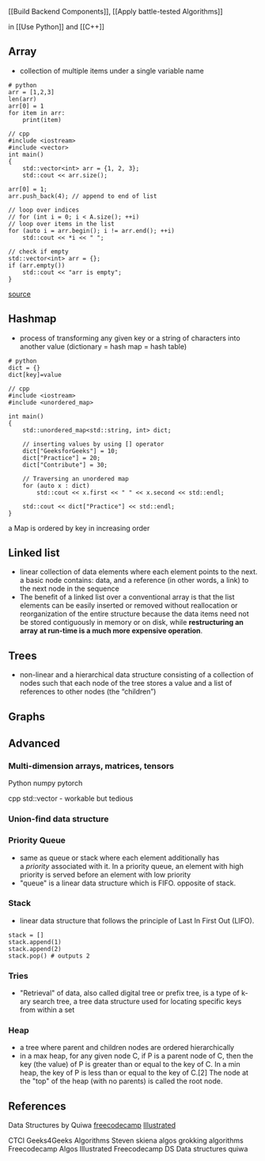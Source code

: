 [[Build Backend Components]], [[Apply battle-tested Algorithms]]

in [[Use Python]] and [[C++]]

## Array
- collection of multiple items under a single variable name
```
# python
arr = [1,2,3]
len(arr)
arr[0] = 1
for item in arr:
	print(item)
```

```
// cpp
#include <iostream>
#include <vector>
int main()
{
    std::vector<int> arr = {1, 2, 3};
    std::cout << arr.size();
    
arr[0] = 1;
arr.push_back(4); // append to end of list

// loop over indices
// for (int i = 0; i < A.size(); ++i)
// loop over items in the list
for (auto i = arr.begin(); i != arr.end(); ++i)
	std::cout << *i << " ";

// check if empty
std::vector<int> arr = {};
if (arr.empty())
	std::cout << "arr is empty";
}
```
[source](https://www.geeksforgeeks.org/vector-in-cpp-stl/)

## Hashmap
- process of transforming any given key or a string of characters into another value (dictionary = hash map = hash table)
```
# python
dict = {}
dict[key]=value
```

```
// cpp
#include <iostream>
#include <unordered_map>

int main()
{
    std::unordered_map<std::string, int> dict;

    // inserting values by using [] operator
    dict["GeeksforGeeks"] = 10;
    dict["Practice"] = 20;
    dict["Contribute"] = 30;

    // Traversing an unordered map
    for (auto x : dict)
        std::cout << x.first << " " << x.second << std::endl;

    std::cout << dict["Practice"] << std::endl;
}
```
a Map is ordered by key in increasing order

## Linked list
- linear collection of data elements where each element points to the next. a basic node contains: data, and a reference (in other words, a link) to the next node in the sequence
- The benefit of a linked list over a conventional array is that the list elements can be easily inserted or removed without reallocation or reorganization of the entire structure because the data items need not be stored contiguously in memory or on disk, while **restructuring an array** **at run-time is a much more expensive operation**.

## Trees
- non-linear and a hierarchical data structure consisting of a collection of nodes such that each node of the tree stores a value and a list of references to other nodes (the “children”)

## Graphs

## Advanced

### Multi-dimension arrays, matrices, tensors
Python
numpy
pytorch

cpp
std::vector - workable but tedious

### Union-find data structure

### Priority Queue
- same as queue or stack where each element additionally has a _priority_ associated with it. In a priority queue, an element with high priority is served before an element with low priority
- "queue" is a linear data structure which is FIFO. opposite of stack.

### Stack
- linear data structure that follows the principle of Last In First Out (LIFO). 
```
stack = []
stack.append(1)
stack.append(2)
stack.pop() # outputs 2
```


### Tries
- "Retrieval" of data, also called digital tree or prefix tree, is a type of k-ary search tree, a tree data structure used for locating specific keys from within a set

### Heap
- a tree where parent and children nodes are ordered hierarchically
- in a max heap, for any given node C, if P is a parent node of C, then the key (the value) of P is greater than or equal to the key of C. In a min heap, the key of P is less than or equal to the key of C.[2] The node at the "top" of the heap (with no parents) is called the root node.





## References
Data Structures by Quiwa
[freecodecamp](https://www.youtube.com/watch?v=RBSGKlAvoiM)
[Illustrated](https://www.youtube.com/watch?v=9rhT3P1MDHk&list=PLkZYeFmDuaN2-KUIv-mvbjfKszIGJ4FaY)

CTCI
Geeks4Geeks Algorithms
Steven skiena algos
grokking algorithms
Freecodecamp Algos
Illustrated
Freecodecamp DS
Data structures quiwa

